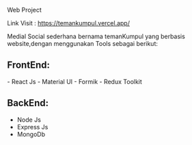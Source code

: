 Web Project

Link Visit : https://temankumpul.vercel.app/


Medial Social sederhana bernama temanKumpul yang berbasis website,dengan menggunakan Tools sebagai berikut:

<h2>FrontEnd:</h2>
 - React Js
 - Material UI
 - Formik
 - Redux Toolkit
 
  
 <h2>BackEnd:</h2>
 
 - Node Js
 - Express Js
 - MongoDb
 

